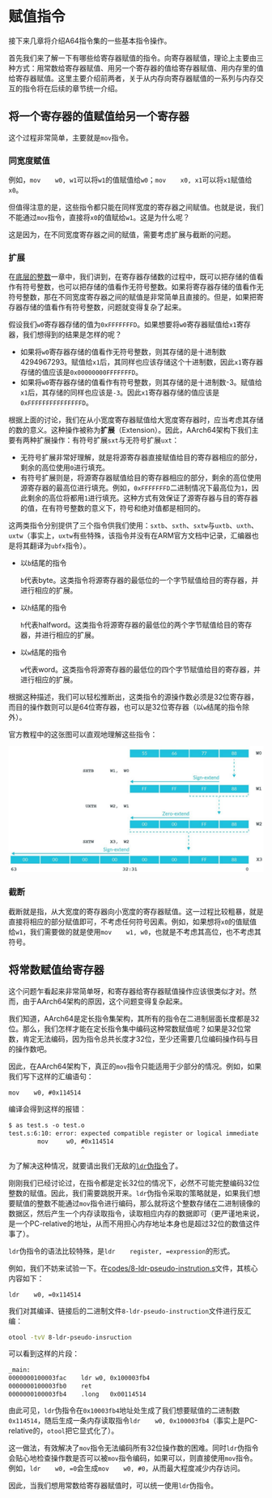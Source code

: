 # 赋值指令

接下来几章将介绍A64指令集的一些基本指令操作。

首先我们来了解一下有哪些给寄存器赋值的指令。向寄存器赋值，理论上主要由三种方式：用常数给寄存器赋值、用另一个寄存器的值给寄存器赋值、用内存里的值给寄存器赋值。这里主要介绍前两者，关于从内存向寄存器赋值的一系列与内存交互的指令将在后续的章节统一介绍。

## 将一个寄存器的值赋值给另一个寄存器

这个过程非常简单，主要就是`mov`指令。

### 同宽度赋值

例如，`mov    w0, w1`可以将`w1`的值赋值给`w0`；`mov    x0, x1`可以将`x1`赋值给`x0`。

但值得注意的是，这些指令都只能在同样宽度的寄存器之间赋值。也就是说，我们不能通过`mov`指令，直接将`x0`的值赋给`w1`。这是为什么呢？

这是因为，在不同宽度寄存器之间的赋值，需要考虑扩展与截断的问题。

### 扩展

在[底层的整数](1-底层的整数.md)一章中，我们讲到，在寄存器存储数的过程中，既可以把存储的值看作有符号整数，也可以把存储的值看作无符号整数。如果将寄存器存储的值看作无符号整数，那在不同宽度寄存器之间的赋值是非常简单且直接的。但是，如果把寄存器存储的值看作有符号整数，问题就变得复杂了起来。

假设我们`w0`寄存器存储的值为`0xFFFFFFFD`。如果想要将`w0`寄存器赋值给`x1`寄存器，我们想得到的结果是怎样的呢？

* 如果将`w0`寄存器存储的值看作无符号整数，则其存储的是十进制数4294967293。赋值给`x1`后，其同样也应该存储这个十进制数，因此`x1`寄存器存储的值应该是`0x00000000FFFFFFFD`。
* 如果将`w0`寄存器存储的值看作有符号整数，则其存储的是十进制数-3。赋值给`x1`后，其存储的同样也应该是`-3`。因此`x1`寄存器存储的值应该是`0xFFFFFFFFFFFFFFFD`。

根据上面的讨论，我们在从小宽度寄存器赋值给大宽度寄存器时，应当考虑其存储的数的意义。这种操作被称为**扩展**（Extension）。因此，AArch64架构下我们主要有两种扩展操作：有符号扩展`sxt`与无符号扩展`uxt`：

* 无符号扩展非常好理解，就是将源寄存器直接赋值给目的寄存器相应的部分，剩余的高位使用`0`进行填充。
* 有符号扩展则是，将源寄存器赋值给目的寄存器相应的部分，剩余的高位使用源寄存器的最高位进行填充。例如，`0xFFFFFFFD`二进制情况下最高位为`1`，因此剩余的高位将都用`1`进行填充。这种方式有效保证了源寄存器与目的寄存器的值，在有符号整数的意义下，符号和绝对值都是相同的。

这两类指令分别提供了三个指令供我们使用：`sxtb`、`sxth`、`sxtw`与`uxtb`、`uxth`、`uxtw`（事实上，`uxtw`有些特殊，该指令并没有在ARM官方文档中记录，汇编器也是将其翻译为`ubfx`指令）。

* 以`b`结尾的指令

   `b`代表byte。这类指令将源寄存器的最低位的一个字节赋值给目的寄存器，并进行相应的扩展。
* 以`h`结尾的指令

   `h`代表halfword。这类指令将源寄存器的最低位的两个字节赋值给目的寄存器，并进行相应的扩展。
* 以`w`结尾的指令

   `w`代表word。这类指令将源寄存器的最低位的四个字节赋值给目的寄存器，并进行相应的扩展。

根据这种描述，我们可以轻松推断出，这类指令的源操作数必须是32位寄存器，而目的操作数则可以是64位寄存器，也可以是32位寄存器（以`w`结尾的指令除外）。

官方教程中的这张图可以直观地理解这些指令：

![Extension](assets/8-extension.jpg)

### 截断

截断就是指，从大宽度的寄存器向小宽度的寄存器赋值。这一过程比较粗暴，就是直接将相应的部分赋值即可，不考虑任何符号因素。例如，如果想将`x0`的值赋值给`w1`，我们需要做的就是使用`mov    w1, w0`，也就是不考虑其高位，也不考虑其符号。

## 将常数赋值给寄存器

这个问题乍看起来非常简单呀，和寄存器给寄存器赋值操作应该很类似才对。然而，由于AArch64架构的原因，这个问题变得复杂起来。

我们知道，AArch64是定长指令集架构，其所有的指令在二进制层面长度都是32位。那么，我们怎样才能在定长指令集中编码这种常数赋值呢？如果是32位常数，肯定无法编码，因为指令总共长度才32位，至少还需要几位编码操作码与目的操作数吧。

因此，在AArch64架构下，真正的`mov`指令只能适用于少部分的情况。例如，如果我们写下这样的汇编语句：

```armasm
mov    w0, #0x114514
```

编译会得到这样的报错：

```shell
$ as test.s -o test.o
test.s:6:10: error: expected compatible register or logical immediate
        mov     w0, #0x114514
                    ^
```

为了解决这种情况，就要请出我们无敌的[`ldr`伪指令](https://developer.arm.com/documentation/dui0489/c/arm-and-thumb-instructions/pseudo-instructions/ldr-pseudo-instruction)了。

刚刚我们已经讨论过，在指令都是定长32位的情况下，必然不可能完整编码32位整数的赋值。因此，我们需要跳脱开来。`ldr`伪指令采取的策略就是，如果我们想要赋值的整数不能通过`mov`指令进行编码，那么就将这个整数存储在二进制镜像的数据区，然后产生一个内存读取指令，读取相应内存的数据即可（更严谨地来说，是一个PC-relative的地址，从而不用担心内存地址本身也是超过32位的数值这件事了）。

`ldr`伪指令的语法比较特殊，是`ldr    register, =expression`的形式。

例如，我们不妨来试验一下。在[codes/8-ldr-pseudo-instrution.s](https://github.com/Evian-Zhang/learn-assembly-on-Apple-Silicon-Mac/blob/master/codes/8-ldr-pseudo-instruction.s)文件，其核心内容如下：

```armasm
ldr    w0, =0x114514
```

我们对其编译、链接后的二进制文件`8-ldr-pseudo-instruction`文件进行反汇编：

```bash
otool -tvV 8-ldr-pseudo-insruction
```

可以看到这样的片段：

```plaintext
_main:
0000000100003fac	ldr	w0, 0x100003fb4
0000000100003fb0	ret
0000000100003fb4	.long	0x00114514
```

由此可见，`ldr`伪指令在`0x10003fb4`地址处生成了我们想要赋值的二进制数`0x114514`，随后生成一条内存读取指令`ldr    w0, 0x100003fb4`（事实上是PC-relative的，`otool`把它显式化了）。

这一做法，有效解决了`mov`指令无法编码所有32位操作数的困难。同时`ldr`伪指令会贴心地检查操作数是否可以被`mov`指令编码，如果可以，则直接使用`mov`指令。例如，`ldr    w0, =0`会生成`mov    w0, #0`，从而最大程度减少内存访问。

因此，当我们想用常数给寄存器赋值时，可以统一使用`ldr`伪指令。

